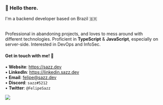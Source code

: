 <h3>👋 Hello there.</h3>
I'm a backend developer based on Brazil 🇧🇷
<br>
<br>

Professional in abandoning projects, and loves to mess around with different technologies. Proficient in **TypeScript** & **JavaScript**, especially on server-side. Interested in DevOps and InfoSec.

<h4>Get in touch with me! 🎈</h4>
 
• <strong>Website</strong>: https://sazz.dev
<br>
• <strong>LinkedIn</strong>: https://linkedin.sazz.dev
<br>
• <strong>Email</strong>: felipe@sazz.dev
<br>
• <strong>Discord</strong>: <code>sazz#5212</code>
<br>
• <strong>Twitter</strong>: <code>@FelipeSazz</code>


<a href="https://discord.com/users/326123612153053184">
  <img src="https://lanyard.cnrad.dev/api/326123612153053184">
</a>

